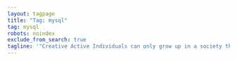 ```yaml
---
layout: tagpage
title: "Tag: mysql"
tag: mysql
robots: noindex
exclude_from_search: true
tagline: '"Creative Active Individuals can only grow up in a society that emphasizes learning instead of teaching." - Chris Alexander'
---
```

